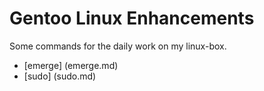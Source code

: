 # Gentoo Linux Enhancements
Some commands for the daily work on my linux-box.

- [emerge] (emerge.md)
- [sudo] (sudo.md)
